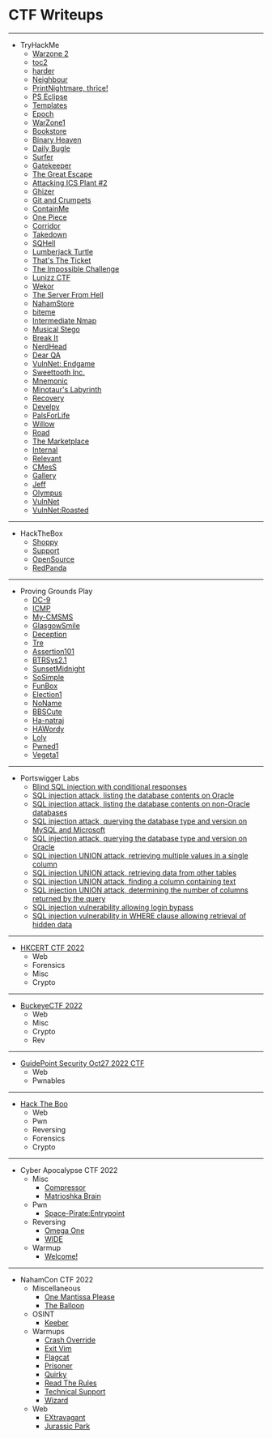 # CTF Writeups

* * *
- TryHackMe
	- [Warzone 2](https://siunam321.github.io/ctf/tryhackme/Warzone2)
	- [toc2](https://siunam321.github.io/ctf/tryhackme/toc2)
	- [harder](https://siunam321.github.io/ctf/tryhackme/harder)
	- [Neighbour](https://siunam321.github.io/ctf/tryhackme/Neighbour)
	- [PrintNightmare, thrice!](https://siunam321.github.io/ctf/tryhackme/PrintNightmare-thrice)
	- [PS Eclipse](https://siunam321.github.io/ctf/tryhackme/PS-Eclipse)
	- [Templates](https://siunam321.github.io/ctf/tryhackme/Templates)
	- [Epoch](https://siunam321.github.io/ctf/tryhackme/Epoch)
	- [WarZone1](https://siunam321.github.io/ctf/tryhackme/WarZone1)
	- [Bookstore](https://siunam321.github.io/ctf/tryhackme/Bookstore)
	- [Binary Heaven](https://siunam321.github.io/ctf/tryhackme/Binary-Heaven)
	- [Daily Bugle](https://siunam321.github.io/ctf/tryhackme/Daily-Bugle)
	- [Surfer](https://siunam321.github.io/ctf/tryhackme/Surfer)
	- [Gatekeeper](https://siunam321.github.io/ctf/tryhackme/Gatekeeper)
	- [The Great Escape](https://siunam321.github.io/ctf/tryhackme/The-Great-Escape)
	- [Attacking ICS Plant #2](https://siunam321.github.io/ctf/tryhackme/Attacking-ICS-Plant-2)
	- [Ghizer](https://siunam321.github.io/ctf/tryhackme/Ghizer/)
	- [Git and Crumpets](https://siunam321.github.io/ctf/tryhackme/Git-and-Crumpets/)
	- [ContainMe](https://siunam321.github.io/ctf/tryhackme/ContainMe/)
	- [One Piece](https://siunam321.github.io/ctf/tryhackme/One-Piece/)
	- [Corridor](https://siunam321.github.io/ctf/tryhackme/Corridor/)
	- [Takedown](https://siunam321.github.io/ctf/tryhackme/Takedown/)
	- [SQHell](https://siunam321.github.io/ctf/tryhackme/SQHell/)
	- [Lumberjack Turtle](https://siunam321.github.io/ctf/tryhackme/Lumberjack-Turtle/)
	- [That's The Ticket](https://siunam321.github.io/ctf/tryhackme/Thats-The-Ticket/)
	- [The Impossible Challenge](https://siunam321.github.io/ctf/tryhackme/The-Impossible-Challenge/)
	- [Lunizz CTF](https://siunam321.github.io/ctf/tryhackme/Lunizz-CTF/)
	- [Wekor](https://siunam321.github.io/ctf/tryhackme/Wekor/)
	- [The Server From Hell](https://siunam321.github.io/ctf/tryhackme/The-Server-From-Hell/)
	- [NahamStore](https://siunam321.github.io/ctf/tryhackme/NahamStore/)
	- [biteme](https://siunam321.github.io/ctf/tryhackme/biteme/)
	- [Intermediate Nmap](https://siunam321.github.io/ctf/tryhackme/Intermediate-Nmap/)
	- [Musical Stego](https://siunam321.github.io/ctf/tryhackme/Musical-Stego/)
	- [Break It](https://siunam321.github.io/ctf/tryhackme/Break-It/)
	- [NerdHead](https://siunam321.github.io/ctf/tryhackme/NerdHead/)
	- [Dear QA](https://siunam321.github.io/ctf/tryhackme/Dear-QA/)
	- [VulnNet: Endgame](https://siunam321.github.io/ctf/tryhackme/VulnNet-Endgame/)
	- [Sweettooth Inc.](https://siunam321.github.io/ctf/tryhackme/Sweettooth-Inc/)
	- [Mnemonic](https://siunam321.github.io/ctf/tryhackme/Mnemonic/)
	- [Minotaur's Labyrinth](https://siunam321.github.io/ctf/tryhackme/Minotaur's-Labyrinth/)
	- [Recovery](https://siunam321.github.io/ctf/tryhackme/Recovery/)
	- [Develpy](https://siunam321.github.io/ctf/tryhackme/Develpy/)
	- [PalsForLife](https://siunam321.github.io/ctf/tryhackme/PalsForLife/)
	- [Willow](https://siunam321.github.io/ctf/tryhackme/Willow/)
	- [Road](https://siunam321.github.io/ctf/tryhackme/Road/)
	- [The Marketplace](https://siunam321.github.io/ctf/tryhackme/The-Marketplace/)
	- [Internal](https://siunam321.github.io/ctf/tryhackme/Internal/)
	- [Relevant](https://siunam321.github.io/ctf/tryhackme/Relevant/)
	- [CMesS](https://siunam321.github.io/ctf/tryhackme/CMesS/)
	- [Gallery](https://siunam321.github.io/ctf/tryhackme/Gallery/)
	- [Jeff](https://siunam321.github.io/ctf/tryhackme/Jeff/)
	- [Olympus](https://siunam321.github.io/ctf/tryhackme/Olympus/)
	- [VulnNet](https://siunam321.github.io/ctf/tryhackme/VulnNet/)
	- [VulnNet:Roasted](https://siunam321.github.io/ctf/tryhackme/VulnNet:Roasted/)

* * *
- HackTheBox
	- [Shoppy](https://siunam321.github.io/ctf/hackthebox/Shoppy/)
	- [Support](https://siunam321.github.io/ctf/hackthebox/Support/)
	- [OpenSource](https://siunam321.github.io/ctf/hackthebox/OpenSource/)
	- [RedPanda](https://siunam321.github.io/ctf/hackthebox/RedPanda/)

* * *
- Proving Grounds Play
	- [DC-9](https://siunam321.github.io/ctf/pgplay/DC-9/)
	- [ICMP](https://siunam321.github.io/ctf/pgplay/ICMP/)
	- [My-CMSMS](https://siunam321.github.io/ctf/pgplay/My-CMSMS/)
	- [GlasgowSmile](https://siunam321.github.io/ctf/pgplay/GlasgowSmile/)
	- [Deception](https://siunam321.github.io/ctf/pgplay/Deception/)
	- [Tre](https://siunam321.github.io/ctf/pgplay/Tre/)
	- [Assertion101](https://siunam321.github.io/ctf/pgplay/Assertion101/)
	- [BTRSys2.1](https://siunam321.github.io/ctf/pgplay/BTRSys2.1/)
	- [SunsetMidnight](https://siunam321.github.io/ctf/pgplay/SunsetMidnight/)
	- [SoSimple](https://siunam321.github.io/ctf/pgplay/SoSimple/)
	- [FunBox](https://siunam321.github.io/ctf/pgplay/FunBox/)
	- [Election1](https://siunam321.github.io/ctf/pgplay/Election1/)
	- [NoName](https://siunam321.github.io/ctf/pgplay/NoName/)
	- [BBSCute](https://siunam321.github.io/ctf/pgplay/BBSCute/)
	- [Ha-natraj](https://siunam321.github.io/ctf/pgplay/Ha-natraj/)
	- [HAWordy](https://siunam321.github.io/ctf/pgplay/HAWordy/)
	- [Loly](https://siunam321.github.io/ctf/pgplay/Loly/)
	- [Pwned1](https://siunam321.github.io/ctf/pgplay/Pwned1/)
	- [Vegeta1](https://siunam321.github.io/ctf/pgplay/Vegeta1/)

* * *
- Portswigger Labs
	- [Blind SQL injection with conditional responses](https://siunam321.github.io/ctf/portswigger-labs/SQL-Injection/sqli-11)
	- [SQL injection attack, listing the database contents on Oracle](https://siunam321.github.io/ctf/portswigger-labs/SQL-Injection/sqli-10)
	- [SQL injection attack, listing the database contents on non-Oracle databases](https://siunam321.github.io/ctf/portswigger-labs/SQL-Injection/sqli-9)
	- [SQL injection attack, querying the database type and version on MySQL and Microsoft](https://siunam321.github.io/ctf/portswigger-labs/SQL-Injection/sqli-8)
	- [SQL injection attack, querying the database type and version on Oracle](https://siunam321.github.io/ctf/portswigger-labs/SQL-Injection/sqli-7)
	- [SQL injection UNION attack, retrieving multiple values in a single column](https://siunam321.github.io/ctf/portswigger-labs/SQL-Injection/sqli-6)
	- [SQL injection UNION attack, retrieving data from other tables](https://siunam321.github.io/ctf/portswigger-labs/SQL-Injection/sqli-5)
	- [SQL injection UNION attack, finding a column containing text](https://siunam321.github.io/ctf/portswigger-labs/SQL-Injection/sqli-4)
	- [SQL injection UNION attack, determining the number of columns returned by the query](https://siunam321.github.io/ctf/portswigger-labs/SQL-Injection/sqli-3)
	- [SQL injection vulnerability allowing login bypass](https://siunam321.github.io/ctf/portswigger-labs/SQL-Injection/sqli-2)
	- [SQL injection vulnerability in WHERE clause allowing retrieval of hidden data](https://siunam321.github.io/ctf/portswigger-labs/SQL-Injection/sqli-1)

* * *
- [HKCERT CTF 2022](https://siunam321.github.io/ctf/HKCERT-CTF-2022/)
	- Web
	- Forensics
	- Misc
	- Crypto

* * *
- [BuckeyeCTF 2022](https://siunam321.github.io/ctf/BuckeyeCTF-2022/)
	- Web
	- Misc
	- Crypto
	- Rev

* * *
- [GuidePoint Security Oct27 2022 CTF](https://siunam321.github.io/ctf/GuidePoint-Security-Oct27-2022/)
	- Web
	- Pwnables

* * *
- [Hack The Boo](https://siunam321.github.io/ctf/hacktheboo/)
	- Web
	- Pwn
	- Reversing
	- Forensics
	- Crypto

* * *
- Cyber Apocalypse CTF 2022
	- Misc
		- [Compressor](https://siunam321.github.io/ctf/cactf2022/Misc/Compressor/)
		- [Matrioshka Brain](https://siunam321.github.io/ctf/cactf2022/Misc/Matrioshka-Brain/)
	- Pwn
		- [Space-Pirate:Entrypoint](https://siunam321.github.io/ctf/cactf2022/Pwn/Space-Pirate:Entrypoint/)
	- Reversing
		- [Omega One](https://siunam321.github.io/ctf/cactf2022/Reversing/Omega-One/)
		- [WIDE](https://siunam321.github.io/ctf/cactf2022/Reversing/WIDE/)
	- Warmup
		- [Welcome!](https://siunam321.github.io/ctf/cactf2022/Warmup/Welcome!/)

* * *
- NahamCon CTF 2022
	- Miscellaneous
		- [One Mantissa Please](https://siunam321.github.io/ctf/nahamconctf2022/Miscellaneous/One-Mantissa-Please/)
		- [The Balloon](https://siunam321.github.io/ctf/nahamconctf2022/Miscellaneous/The-Balloon/)
	- OSINT
		- [Keeber](https://siunam321.github.io/ctf/nahamconctf2022/OSINT/Keeber/)
	- Warmups
		- [Crash Override](https://siunam321.github.io/ctf/nahamconctf2022/Warmups/Crash-Override/)
		- [Exit Vim](https://siunam321.github.io/ctf/nahamconctf2022/Warmups/Exit-Vim/)
		- [Flagcat](https://siunam321.github.io/ctf/nahamconctf2022/Warmups/Flagcat/)
		- [Prisoner](https://siunam321.github.io/ctf/nahamconctf2022/Warmups/Prisoner/)
		- [Quirky](https://siunam321.github.io/ctf/nahamconctf2022/Warmups/Quirky/)
		- [Read The Rules](https://siunam321.github.io/ctf/nahamconctf2022/Warmups/Read-The-Rules/)
		- [Technical Support](https://siunam321.github.io/ctf/nahamconctf2022/Warmups/Technical-Support/)
		- [Wizard](https://siunam321.github.io/ctf/nahamconctf2022/Warmups/Wizard/)
	- Web
		- [EXtravagant](https://siunam321.github.io/ctf/nahamconctf2022/Web/EXtravagant/)
		- [Jurassic Park](https://siunam321.github.io/ctf/nahamconctf2022/Web/Jurassic-Park/)
